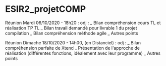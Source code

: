 # ESIR2_projetCOMP


Réunion Mardi 06/10/2020 - 18h20 :
    odj :
        _ Bilan compréhension cours TL et réalisation TP TL
        _ Bilan travail demandé pour livrable 1 du projet compilation
        _ Bilan compréhension méthode agile
        _ Autres points
        
Réunion Dimache 18/10/2020 - 14h00,  (en Distanciel) :
    odj : 
        _ Bilan compréhension parfaite de Xtend
        _ Présentation de l'approche de réalisation (différentes fonctions, idéalement avec leur programme)
        _ Autres points
